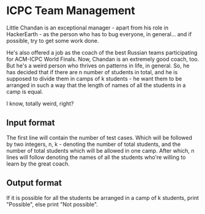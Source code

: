 # ICPC Team Management

Little Chandan is an exceptional manager - apart from his role in HackerEarth - as the person who has to bug everyone, in general... and if possible, try to get some work done.

He's also offered a job as the coach of the best Russian teams participating for ACM-ICPC World Finals. Now, Chandan is an extremely good coach, too. But he's a weird person who thrives on patterns in life, in general. So, he has decided that if there are n number of students in total, and he is supposed to divide them in camps of k students - he want them to be arranged in such a way that the length of names of all the students in a camp is equal.

I know, totally weird, right?

## Input format

The first line will contain the number of test cases. Which will be followed by two integers, n, k - denoting the number of total students, and the number of total students which will be allowed in one camp. After which, n lines will follow denoting the names of all the students who're willing to learn by the great coach.

## Output format

If it is possible for all the students be arranged in a camp of k students, print "Possible", else print "Not possible".
